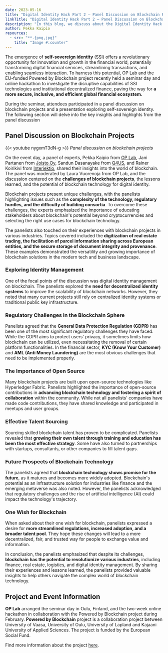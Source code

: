 ```yaml
---
date: 2023-05-16
title: "Digital Identity Hack Part 2 – Panel Discussion on Blockchain Projects"
linkTitle: "Digital Identity Hack Part 2 – Panel Discussion on Blockchain Projects"
description: "In this blog, we discuss about the Digital Identity Hack event's panel discussion, which focused on exploring development of blockchain projects in various companies."
author: Pekka Kaipio
resources:
  - src: "**.{png,jpg}"
    title: "Image #:counter"
---
```

The emergence of **self-sovereign identity** (SSI) offers a revolutionary
opportunity for innovation and growth in the financial world, potentially
transforming digital financial services, streamlining transactions, and enabling
seamless interaction. To harness this potential, OP Lab and the EU-funded
Powered by Blockchain project recently held a seminar day and online hackathon
to investigate the disruptive capabilities of SSI technologies and institutional
decentralized finance, paving the way for **a more secure, inclusive, and
efficient global financial ecosystem.** 

During the seminar, attendees participated in a panel discussion on blockchain
projects and a presentation exploring self-sovereign identity. The following
section will delve into the key insights and highlights from the panel
discussion

## Panel Discussion on Blockchain Projects 

{{< youtube nygxmT3dN-g >}}
<em>Panel discussion on blockchain projects</em>

On the event day, a panel of experts, Pekka Kaipio from [OP
Lab](https://op-lab.fi/), Jani Partanen from [Joisto Oy](https://joisto.com/),
Sandun Dasanayake from [Q4US](https://q4us.dev/), and Rainer Koirikivi from
[Interjektio](https://interjektio.fi/), shared their insights into the world of
blockchain. The panel was moderated by Laura Vuorenoja from OP Lab, and the
discussion centered on the **challenges of blockchain projects**, the lessons
learned, and the potential of blockchain technology for digital identity. 

Blockchain projects present unique challenges, with the panelists highlighting
issues such as the **complexity of the technology, regulatory hurdles, and the
difficulty of building consortia**. To overcome these challenges, the experts
emphasized the importance of educating stakeholders about blockchain's potential
beyond cryptocurrencies and selecting the right use cases for blockchain
technology. 

The panelists also touched on their experiences with blockchain projects in
various industries. Topics covered included the **digitization of real estate
trading, the facilitation of parcel information sharing across European
entities, and the secure storage of document integrity and provenance**. These
examples demonstrated the versatility and growing importance of blockchain
solutions in the modern tech and business landscape. 

### Exploring Identity Management 

One of the focal points of the discussion was digital identity management on
blockchain. The panelists explored the **need for decentralized identity
systems** to improve the scalability of blockchain networks. However, they noted
that many current projects still rely on centralized identity systems or
traditional public key infrastructure. 

### Regulatory Challenges in the Blockchain Sphere 

Panelists agreed that the **General Data Protection Regulation (GDPR)** has been
one of the most significant regulatory challenges they have faced. While the
GDPR aims to protect users' privacy, it sometimes limits how blockchain can be
utilized, even necessitating the removal of certain platform functionalities. In
the financial sector, **KYC (Know Your Customer)** and **AML (Anti Money
Laundering)** are the most obvious challenges that need to be implemented
properly. 

### The Importance of Open Source 

Many blockchain projects are built upon open-source technologies like
Hyperledger Fabric. Panelists highlighted the importance of open-source
contributions in **advancing blockchain technology and fostering a spirit of
collaboration** within the community. While not all panelists' companies have
made code contributions, they have shared knowledge and participated in meetups
and user groups. 

### Effective Talent Sourcing 

Sourcing skilled blockchain talent has proven to be complicated. Panelists
revealed that **growing their own talent through training and education has been
the most effective strategy**. Some have also turned to partnerships with
startups, consultants, or other companies to fill talent gaps. 

### Future Prospects of Blockchain Technology 

The panelists agreed that **blockchain technology shows promise for the
future**, as it matures and becomes more widely adopted. Blockchain's potential
as an infrastructure solution for industries like finance and the emerging
metaverse was also noted. However, the panelists acknowledged that regulatory
challenges and the rise of artificial intelligence (AI) could impact the
technology's trajectory. 

### One Wish for Blockchain 

When asked about their one wish for blockchain, panelists expressed a desire for
**more streamlined regulations, increased adoption, and a broader talent pool**.
They hope these changes will lead to a more decentralized, fair, and
trusted way for people to exchange value and information. 

In conclusion, the panelists emphasized that despite its challenges,
**blockchain has the potential to revolutionize various industries**, including
finance, real estate, logistics, and digital identity management. By sharing
their experiences and lessons learned, the panelists provided valuable insights
to help others navigate the complex world of blockchain technology. 


## Project and Event Information 

**OP Lab** arranged the seminar day in Oulu, Finland, and the two-week online
hackathon in collaboration with the Powered by Blockchain project during
February. **Powered by Blockchain** project is a collaboration project between
University of Vaasa, University of Oulu, University of Lapland and Kajaani
University of Applied Sciences. The project is funded by the European Social
Fund.

Find more information about the project
[here](https://www.uwasa.fi/en/tutkimus/hankkeet/tehoa-lohkoketjuista-koulutushanke).

